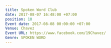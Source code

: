 ```yaml
---
title: Spoken Word Club
date: 2017-08-07 16:48:00 +07:00
position: 10
Event date: 2017-08-08 00:00:00 +07:00
Venue: Chavez
Event URL: https://www.facebook.com/19Chavez/
Genre: SPOKEN WORD
---
```


